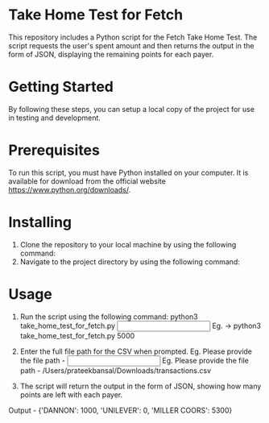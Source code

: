 # Take Home Test for Fetch

This repository includes a Python script for the Fetch Take Home Test. The script requests the user's spent amount and then returns the output in the form of JSON, displaying the remaining points for each payer.

# Getting Started

By following these steps, you can setup a local copy of the project for use in testing and development.

# Prerequisites

To run this script, you must have Python installed on your computer. It is available for download from the official website https://www.python.org/downloads/.

# Installing

1. Clone the repository to your local machine by using the following command:
2. Navigate to the project directory by using the following command:

# Usage

1. Run the script using the following command:
   python3 take_home_test_for_fetch.py <input spend amount>
   Eg. -> python3 take_home_test_for_fetch.py 5000
   
2. Enter the full file path for the CSV when prompted.
Eg. Please provide the file path - <Input Path Here>
Eg. Please provide the file path - /Users/prateekbansal/Downloads/transactions.csv

   
2. The script will return the output in the form of JSON, showing how many points are left with each payer.

Output -
{'DANNON': 1000, 'UNILEVER': 0, 'MILLER COORS': 5300}

  

